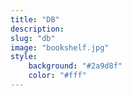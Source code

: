 ```yaml
---
title: "DB"
description: 
slug: "db"
image: "bookshelf.jpg"
style:
    background: "#2a9d8f"
    color: "#fff"
---
```

